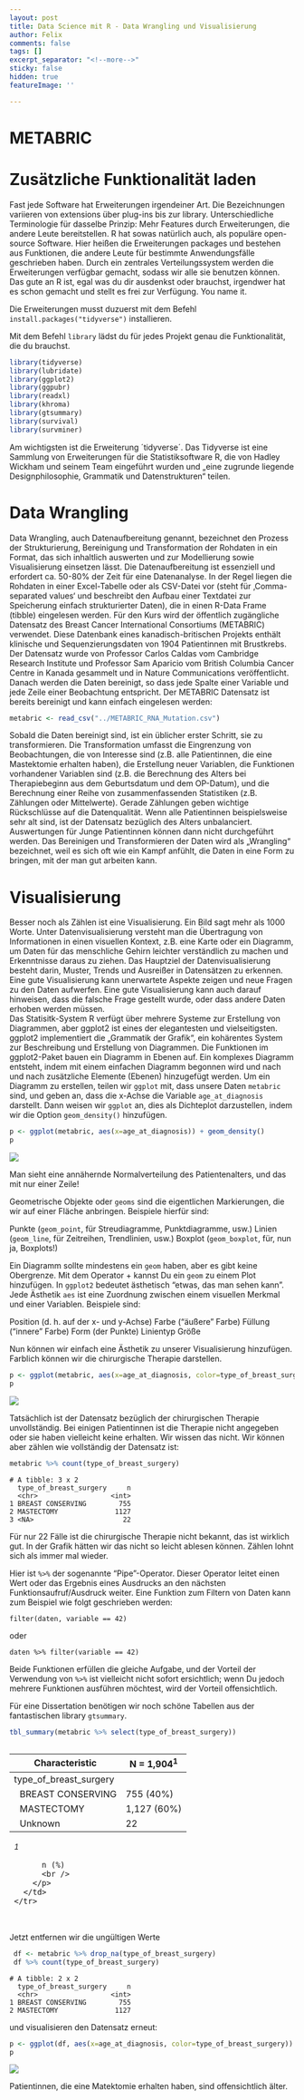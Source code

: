 ```yaml
---
layout: post
title: Data Science mit R - Data Wrangling und Visualisierung
author: Felix
comments: false
tags: []
excerpt_separator: "<!--more-->"
sticky: false
hidden: true
featureImage: ''

---
```

# METABRIC

# Zusätzliche Funktionalität laden

Fast jede Software hat Erweiterungen irgendeiner Art. Die Bezeichnungen
variieren von extensions über plug-ins bis zur library. Unterschiedliche
Terminologie für dasselbe Prinzip: Mehr Features durch Erweiterungen,
die andere Leute bereitstellen. <!--more--> R hat sowas natürlich auch, als populäre
open-source Software. Hier heißen die Erweiterungen packages und
bestehen aus Funktionen, die andere Leute für bestimmte Anwendungsfälle
geschrieben haben. Durch ein zentrales Verteilungssystem werden die
Erweiterungen verfügbar gemacht, sodass wir alle sie benutzen können.
Das gute an R ist, egal was du dir ausdenkst oder brauchst, irgendwer
hat es schon gemacht und stellt es frei zur Verfügung. You name it.

Die Erweiterungen musst duzuerst mit dem Befehl
`install.packages("tidyverse")` installieren.

Mit dem Befehl `library` lädst du für jedes Projekt genau die
Funktionalität, die du brauchst.

``` r
library(tidyverse)
library(lubridate)
library(ggplot2)
library(ggpubr)
library(readxl)
library(khroma)
library(gtsummary)
library(survival)
library(survminer)
```

Am wichtigsten ist die Erweiterung ´tidyverse´. Das Tidyverse ist eine
Sammlung von Erweiterungen für die Statistiksoftware R, die von Hadley
Wickham und seinem Team eingeführt wurden und „eine zugrunde liegende
Designphilosophie, Grammatik und Datenstrukturen“ teilen.

# Data Wrangling

Data Wrangling, auch Datenaufbereitung genannt, bezeichnet den Prozess
der Strukturierung, Bereinigung und Transformation der Rohdaten in ein
Format, das sich inhaltlich auswerten und zur Modellierung sowie
Visualisierung einsetzen lässt. Die Datenaufbereitung ist essenziell und
erfordert ca. 50-80% der Zeit für eine Datenanalyse. In der Regel liegen
die Rohdaten in einer Excel-Tabelle oder als CSV-Datei vor (steht für
‚Comma-separated values‘ und beschreibt den Aufbau einer Textdatei zur
Speicherung einfach strukturierter Daten), die in einen R-Data Frame
(tibble) eingelesen werden. Für den Kurs wird der öffentlich zugängliche
Datensatz des Breast Cancer International Consortiums (METABRIC)
verwendet. Diese Datenbank eines kanadisch-britischen Projekts enthält
klinische und Sequenzierungsdaten von 1904 Patientinnen mit Brustkrebs.
Der Datensatz wurde von Professor Carlos Caldas vom Cambridge Research
Institute und Professor Sam Aparicio vom British Columbia Cancer Centre
in Kanada gesammelt und in Nature Communications veröffentlicht. Danach
werden die Daten bereinigt, so dass jede Spalte einer Variable und jede
Zeile einer Beobachtung entspricht. Der METABRIC Datensatz ist bereits
bereinigt und kann einfach eingelesen werden:

``` r
metabric <- read_csv("../METABRIC_RNA_Mutation.csv")
```

Sobald die Daten bereinigt sind, ist ein üblicher erster Schritt, sie zu
transformieren. Die Transformation umfasst die Eingrenzung von
Beobachtungen, die von Interesse sind (z.B. alle Patientinnen, die eine
Mastektomie erhalten haben), die Erstellung neuer Variablen, die
Funktionen vorhandener Variablen sind (z.B. die Berechnung des Alters
bei Therapiebeginn aus dem Geburtsdatum und dem OP-Datum), und die
Berechnung einer Reihe von zusammenfassenden Statistiken (z.B. Zählungen
oder Mittelwerte). Gerade Zählungen geben wichtige Rückschlüsse auf die
Datenqualität. Wenn alle Patientinnen beispielsweise sehr alt sind, ist
der Datensatz bezüglich des Alters unbalanciert. Auswertungen für Junge
Patientinnen können dann nicht durchgeführt werden. Das Bereinigen und
Transformieren der Daten wird als „Wrangling“ bezeichnet, weil es sich
oft wie ein Kampf anfühlt, die Daten in eine Form zu bringen, mit der
man gut arbeiten kann.

# Visualisierung

Besser noch als Zählen ist eine Visualisierung. Ein Bild sagt mehr als
1000 Worte. Unter Datenvisualisierung versteht man die Übertragung von
Informationen in einen visuellen Kontext, z.B. eine Karte oder ein
Diagramm, um Daten für das menschliche Gehirn leichter verständlich zu
machen und Erkenntnisse daraus zu ziehen. Das Hauptziel der
Datenvisualisierung besteht darin, Muster, Trends und Ausreißer in
Datensätzen zu erkennen. Eine gute Visualisierung kann unerwartete
Aspekte zeigen und neue Fragen zu den Daten aufwerfen. Eine gute
Visualisierung kann auch darauf hinweisen, dass die falsche Frage
gestellt wurde, oder dass andere Daten erhoben werden müssen.  
Das Statisitk-System R verfügt über mehrere Systeme zur Erstellung von
Diagrammen, aber ggplot2 ist eines der elegantesten und vielseitigsten.
ggplot2 implementiert die „Grammatik der Grafik“, ein kohärentes System
zur Beschreibung und Erstellung von Diagrammen. Die Funktionen im
ggplot2-Paket bauen ein Diagramm in Ebenen auf. Ein komplexes Diagramm
entsteht, indem mit einem einfachen Diagramm begonnen wird und nach und
nach zusätzliche Elemente (Ebenen) hinzugefügt werden. Um ein Diagramm
zu erstellen, teilen wir `ggplot` mit, dass unsere Daten `metabric`
sind, und geben an, dass die x-Achse die Variable `age_at_diagnosis`
darstellt. Dann weisen wir `ggplot` an, dies als Dichteplot
darzustellen, indem wir die Option `geom_density()` hinzufügen.

``` r
p <- ggplot(metabric, aes(x=age_at_diagnosis)) + geom_density()
p
```

![](../assets/Data_Science_mit_R_METABRIC_files/figure-gfm/unnamed-chunk-6-1.png)

Man sieht eine annähernde Normalverteilung des Patientenalters, und das
mit nur einer Zeile!

Geometrische Objekte oder `geoms` sind die eigentlichen Markierungen,
die wir auf einer Fläche anbringen. Beispiele hierfür sind:

Punkte (`geom_point`, für Streudiagramme, Punktdiagramme, usw.) Linien
(`geom_line`, für Zeitreihen, Trendlinien, usw.) Boxplot
(`geom_boxplot`, für, nun ja, Boxplots!)

Ein Diagramm sollte mindestens ein `geom` haben, aber es gibt keine
Obergrenze. Mit dem Operator + kannst Du ein `geom` zu einem Plot
hinzufügen. In `ggplot2` bedeutet ästhetisch “etwas, das man sehen
kann”. Jede Ästhetik `aes` ist eine Zuordnung zwischen einem visuellen
Merkmal und einer Variablen. Beispiele sind:

Position (d. h. auf der x- und y-Achse) Farbe (“äußere” Farbe) Füllung
(“innere” Farbe) Form (der Punkte) Linientyp Größe

Nun können wir einfach eine Ästhetik zu unserer Visualisierung
hinzufügen. Farblich können wir die chirurgische Therapie darstellen.

``` r
p <- ggplot(metabric, aes(x=age_at_diagnosis, color=type_of_breast_surgery)) + geom_density()
p
```

![](../assets/Data_Science_mit_R_METABRIC_files/figure-gfm/unnamed-chunk-8-1.png)

Tatsächlich ist der Datensatz bezüglich der chirurgischen Therapie
unvollständig. Bei einigen Patientinnen ist die Therapie nicht angegeben
oder sie haben vielleicht keine erhalten. Wir wissen das nicht. Wir
können aber zählen wie vollständig der Datensatz ist:

``` r
metabric %>% count(type_of_breast_surgery)
```

    # A tibble: 3 x 2
      type_of_breast_surgery     n
      <chr>                  <int>
    1 BREAST CONSERVING        755
    2 MASTECTOMY              1127
    3 <NA>                      22

Für nur 22 Fälle ist die chirurgische Therapie nicht bekannt, das ist
wirklich gut. In der Grafik hätten wir das nicht so leicht ablesen
können. Zählen lohnt sich als immer mal wieder.

Hier ist `%>%` der sogenannte “Pipe”-Operator. Dieser Operator leitet
einen Wert oder das Ergebnis eines Ausdrucks an den nächsten
Funktionsaufruf/Ausdruck weiter. Eine Funktion zum Filtern von Daten
kann zum Beispiel wie folgt geschrieben werden:

`filter(daten, variable == 42)`

oder

`daten %>% filter(variable == 42)`

Beide Funktionen erfüllen die gleiche Aufgabe, und der Vorteil der
Verwendung von `%>%` ist vielleicht nicht sofort ersichtlich; wenn Du
jedoch mehrere Funktionen ausführen möchtest, wird der Vorteil
offensichtlich.

Für eine Dissertation benötigen wir noch schöne Tabellen aus der
fantastischen library `gtsummary`.

``` r
tbl_summary(metabric %>% select(type_of_breast_surgery))
```

<div>
<div id="hmevqpvait" style="overflow-x:auto;overflow-y:auto;width:auto;height:auto;">
<style>html {
font-family: -apple-system, BlinkMacSystemFont, 'Segoe UI', Roboto, Oxygen, Ubuntu, Cantarell, 'Helvetica Neue', 'Fira Sans', 'Droid Sans', Arial, sans-serif;
}

\#hmevqpvait .gt_table {
display: table;
border-collapse: collapse;
margin-left: auto;
margin-right: auto;
color: #333333;
font-size: 16px;
font-weight: normal;
font-style: normal;
background-color: #FFFFFF;
width: auto;
border-top-style: solid;
border-top-width: 2px;
border-top-color: #A8A8A8;
border-right-style: none;
border-right-width: 2px;
border-right-color: #D3D3D3;
border-bottom-style: solid;
border-bottom-width: 2px;
border-bottom-color: #A8A8A8;
border-left-style: none;
border-left-width: 2px;
border-left-color: #D3D3D3;
}

\#hmevqpvait .gt_heading {
background-color: #FFFFFF;
text-align: center;
border-bottom-color: #FFFFFF;
border-left-style: none;
border-left-width: 1px;
border-left-color: #D3D3D3;
border-right-style: none;
border-right-width: 1px;
border-right-color: #D3D3D3;
}

\#hmevqpvait .gt_title {
color: #333333;
font-size: 125%;
font-weight: initial;
padding-top: 4px;
padding-bottom: 4px;
border-bottom-color: #FFFFFF;
border-bottom-width: 0;
}

\#hmevqpvait .gt_subtitle {
color: #333333;
font-size: 85%;
font-weight: initial;
padding-top: 0;
padding-bottom: 6px;
border-top-color: #FFFFFF;
border-top-width: 0;
}

\#hmevqpvait .gt_bottom_border {
border-bottom-style: solid;
border-bottom-width: 2px;
border-bottom-color: #D3D3D3;
}

\#hmevqpvait .gt_col_headings {
border-top-style: solid;
border-top-width: 2px;
border-top-color: #D3D3D3;
border-bottom-style: solid;
border-bottom-width: 2px;
border-bottom-color: #D3D3D3;
border-left-style: none;
border-left-width: 1px;
border-left-color: #D3D3D3;
border-right-style: none;
border-right-width: 1px;
border-right-color: #D3D3D3;
}

\#hmevqpvait .gt_col_heading {
color: #333333;
background-color: #FFFFFF;
font-size: 100%;
font-weight: normal;
text-transform: inherit;
border-left-style: none;
border-left-width: 1px;
border-left-color: #D3D3D3;
border-right-style: none;
border-right-width: 1px;
border-right-color: #D3D3D3;
vertical-align: bottom;
padding-top: 5px;
padding-bottom: 6px;
padding-left: 5px;
padding-right: 5px;
overflow-x: hidden;
}

\#hmevqpvait .gt_column_spanner_outer {
color: #333333;
background-color: #FFFFFF;
font-size: 100%;
font-weight: normal;
text-transform: inherit;
padding-top: 0;
padding-bottom: 0;
padding-left: 4px;
padding-right: 4px;
}

\#hmevqpvait .gt_column_spanner_outer:first-child {
padding-left: 0;
}

\#hmevqpvait .gt_column_spanner_outer:last-child {
padding-right: 0;
}

\#hmevqpvait .gt_column_spanner {
border-bottom-style: solid;
border-bottom-width: 2px;
border-bottom-color: #D3D3D3;
vertical-align: bottom;
padding-top: 5px;
padding-bottom: 5px;
overflow-x: hidden;
display: inline-block;
width: 100%;
}

\#hmevqpvait .gt_group_heading {
padding: 8px;
color: #333333;
background-color: #FFFFFF;
font-size: 100%;
font-weight: initial;
text-transform: inherit;
border-top-style: solid;
border-top-width: 2px;
border-top-color: #D3D3D3;
border-bottom-style: solid;
border-bottom-width: 2px;
border-bottom-color: #D3D3D3;
border-left-style: none;
border-left-width: 1px;
border-left-color: #D3D3D3;
border-right-style: none;
border-right-width: 1px;
border-right-color: #D3D3D3;
vertical-align: middle;
}

\#hmevqpvait .gt_empty_group_heading {
padding: 0.5px;
color: #333333;
background-color: #FFFFFF;
font-size: 100%;
font-weight: initial;
border-top-style: solid;
border-top-width: 2px;
border-top-color: #D3D3D3;
border-bottom-style: solid;
border-bottom-width: 2px;
border-bottom-color: #D3D3D3;
vertical-align: middle;
}

\#hmevqpvait .gt_from_md > :first-child {
margin-top: 0;
}

\#hmevqpvait .gt_from_md > :last-child {
margin-bottom: 0;
}

\#hmevqpvait .gt_row {
padding-top: 8px;
padding-bottom: 8px;
padding-left: 5px;
padding-right: 5px;
margin: 10px;
border-top-style: solid;
border-top-width: 1px;
border-top-color: #D3D3D3;
border-left-style: none;
border-left-width: 1px;
border-left-color: #D3D3D3;
border-right-style: none;
border-right-width: 1px;
border-right-color: #D3D3D3;
vertical-align: middle;
overflow-x: hidden;
}

\#hmevqpvait .gt_stub {
color: #333333;
background-color: #FFFFFF;
font-size: 100%;
font-weight: initial;
text-transform: inherit;
border-right-style: solid;
border-right-width: 2px;
border-right-color: #D3D3D3;
padding-left: 12px;
}

\#hmevqpvait .gt_summary_row {
color: #333333;
background-color: #FFFFFF;
text-transform: inherit;
padding-top: 8px;
padding-bottom: 8px;
padding-left: 5px;
padding-right: 5px;
}

\#hmevqpvait .gt_first_summary_row {
padding-top: 8px;
padding-bottom: 8px;
padding-left: 5px;
padding-right: 5px;
border-top-style: solid;
border-top-width: 2px;
border-top-color: #D3D3D3;
}

\#hmevqpvait .gt_grand_summary_row {
color: #333333;
background-color: #FFFFFF;
text-transform: inherit;
padding-top: 8px;
padding-bottom: 8px;
padding-left: 5px;
padding-right: 5px;
}

\#hmevqpvait .gt_first_grand_summary_row {
padding-top: 8px;
padding-bottom: 8px;
padding-left: 5px;
padding-right: 5px;
border-top-style: double;
border-top-width: 6px;
border-top-color: #D3D3D3;
}

\#hmevqpvait .gt_striped {
background-color: rgba(128, 128, 128, 0.05);
}

\#hmevqpvait .gt_table_body {
border-top-style: solid;
border-top-width: 2px;
border-top-color: #D3D3D3;
border-bottom-style: solid;
border-bottom-width: 2px;
border-bottom-color: #D3D3D3;
}

\#hmevqpvait .gt_footnotes {
color: #333333;
background-color: #FFFFFF;
border-bottom-style: none;
border-bottom-width: 2px;
border-bottom-color: #D3D3D3;
border-left-style: none;
border-left-width: 2px;
border-left-color: #D3D3D3;
border-right-style: none;
border-right-width: 2px;
border-right-color: #D3D3D3;
}

\#hmevqpvait .gt_footnote {
margin: 0px;
font-size: 90%;
padding: 4px;
}

\#hmevqpvait .gt_sourcenotes {
color: #333333;
background-color: #FFFFFF;
border-bottom-style: none;
border-bottom-width: 2px;
border-bottom-color: #D3D3D3;
border-left-style: none;
border-left-width: 2px;
border-left-color: #D3D3D3;
border-right-style: none;
border-right-width: 2px;
border-right-color: #D3D3D3;
}

\#hmevqpvait .gt_sourcenote {
font-size: 90%;
padding: 4px;
}

\#hmevqpvait .gt_left {
text-align: left;
}

\#hmevqpvait .gt_center {
text-align: center;
}

\#hmevqpvait .gt_right {
text-align: right;
font-variant-numeric: tabular-nums;
}

\#hmevqpvait .gt_font_normal {
font-weight: normal;
}

\#hmevqpvait .gt_font_bold {
font-weight: bold;
}

\#hmevqpvait .gt_font_italic {
font-style: italic;
}

\#hmevqpvait .gt_super {
font-size: 65%;
}

\#hmevqpvait .gt_footnote_marks {
font-style: italic;
font-weight: normal;
font-size: 65%;
}
</style>
<table class="gt_table">

<thead class="gt_col_headings">
<tr>
<th class="gt_col_heading gt_columns_bottom_border gt_left" rowspan="1" colspan="1"><strong>Characteristic</strong></th>
<th class="gt_col_heading gt_columns_bottom_border gt_center" rowspan="1" colspan="1"><strong>N = 1,904</strong><sup class="gt_footnote_marks">1</sup></th>
</tr>
</thead>
<tbody class="gt_table_body">
<tr><td class="gt_row gt_left">type_of_breast_surgery</td>
<td class="gt_row gt_center"></td></tr>
<tr><td class="gt_row gt_left" style="text-align: left; text-indent: 10px;">BREAST CONSERVING</td>
<td class="gt_row gt_center">755 (40%)</td></tr>
<tr><td class="gt_row gt_left" style="text-align: left; text-indent: 10px;">MASTECTOMY</td>
<td class="gt_row gt_center">1,127 (60%)</td></tr>
<tr><td class="gt_row gt_left" style="text-align: left; text-indent: 10px;">Unknown</td>
<td class="gt_row gt_center">22</td></tr>
</tbody>

<tfoot>
<tr class="gt_footnotes">
<td colspan="2">
<p class="gt_footnote">
<sup class="gt_footnote_marks">
<em>1</em>
</sup>

          n (%)
          <br />
        </p>
      </td>
    </tr>

</tfoot>
</table>
</div>
</div>

Jetzt entfernen wir die ungültigen Werte

``` r
 df <- metabric %>% drop_na(type_of_breast_surgery)
 df %>% count(type_of_breast_surgery)
```

    # A tibble: 2 x 2
      type_of_breast_surgery     n
      <chr>                  <int>
    1 BREAST CONSERVING        755
    2 MASTECTOMY              1127

und visualisieren den Datensatz erneut:

``` r
p <- ggplot(df, aes(x=age_at_diagnosis, color=type_of_breast_surgery)) + geom_density()
p
```

![](../assets/Data_Science_mit_R_METABRIC_files/figure-gfm/unnamed-chunk-16-1.png)

Patientinnen, die eine Matektomie erhalten haben, sind offensichtlich
älter.